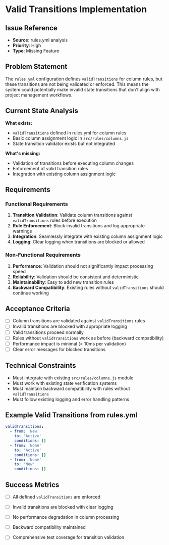 # Valid Transitions Implementation

## Issue Reference
- **Source**: rules.yml analysis
- **Priority**: High
- **Type**: Missing Feature

## Problem Statement
The `rules.yml` configuration defines `validTransitions` for column rules, but these transitions are not being validated or enforced. This means the system could potentially make invalid state transitions that don't align with project management workflows.

## Current State Analysis
**What exists:**
- `validTransitions` defined in rules.yml for column rules
- Basic column assignment logic in `src/rules/columns.js`
- State transition validator exists but not integrated

**What's missing:**
- Validation of transitions before executing column changes
- Enforcement of valid transition rules
- Integration with existing column assignment logic

## Requirements

### Functional Requirements
1. **Transition Validation**: Validate column transitions against `validTransitions` rules before execution
2. **Rule Enforcement**: Block invalid transitions and log appropriate warnings
3. **Integration**: Seamlessly integrate with existing column assignment logic
4. **Logging**: Clear logging when transitions are blocked or allowed

### Non-Functional Requirements
1. **Performance**: Validation should not significantly impact processing speed
2. **Reliability**: Validation should be consistent and deterministic
3. **Maintainability**: Easy to add new transition rules
4. **Backward Compatibility**: Existing rules without `validTransitions` should continue working

## Acceptance Criteria
- [ ] Column transitions are validated against `validTransitions` rules
- [ ] Invalid transitions are blocked with appropriate logging
- [ ] Valid transitions proceed normally
- [ ] Rules without `validTransitions` work as before (backward compatibility)
- [ ] Performance impact is minimal (< 10ms per validation)
- [ ] Clear error messages for blocked transitions

## Technical Constraints
- Must integrate with existing `src/rules/columns.js` module
- Must work with existing state verification systems
- Must maintain backward compatibility with rules without `validTransitions`
- Must follow existing logging and error handling patterns

## Example Valid Transitions from rules.yml
```yaml
validTransitions:
  - from: 'New'
    to: 'Active'
    conditions: []
  - from: 'None'
    to: 'Active'
    conditions: []
  - from: 'None'
    to: 'New'
    conditions: []
```

## Success Metrics
- [ ] All defined `validTransitions` are enforced
- [ ] Invalid transitions are blocked with clear logging
- [ ] No performance degradation in column processing
- [ ] Backward compatibility maintained
- [ ] Comprehensive test coverage for transition validation



